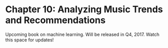 
# Chapter 10: Analyzing Music Trends and Recommendations
Upcoming book on machine learning. Will be released in Q4, 2017. Watch this space for updates!
